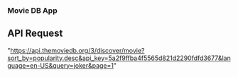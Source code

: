 ### Movie DB App

## API Request
"https://api.themoviedb.org/3/discover/movie?sort_by=popularity.desc&api_key=5a2f9ffba4f5565d821d2290fdfd3677&language=en-US&query=joker&page=1"